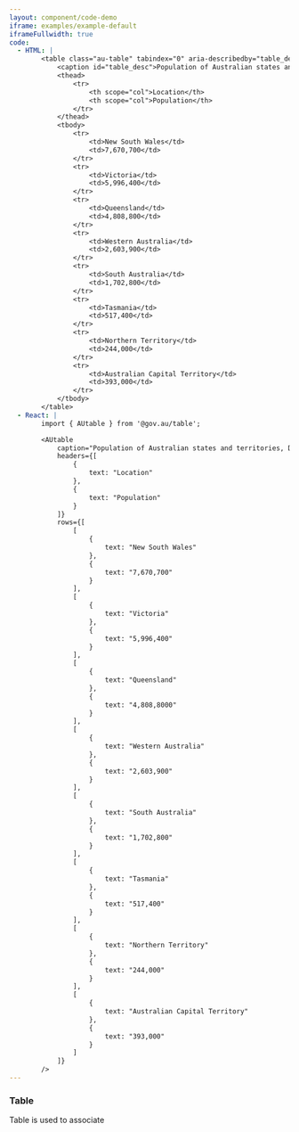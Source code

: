 ```yaml
---
layout: component/code-demo
iframe: examples/example-default
iframeFullwidth: true
code:
  - HTML: |
        <table class="au-table" tabindex="0" aria-describedby="table_desc">
            <caption id="table_desc">Population of Australian states and territories, December 2015</caption>
            <thead>
                <tr>
                    <th scope="col">Location</th>
                    <th scope="col">Population</th>
                </tr>
            </thead>
            <tbody>
                <tr>
                    <td>New South Wales</td>
                    <td>7,670,700</td>
                </tr>
                <tr>
                    <td>Victoria</td>
                    <td>5,996,400</td>
                </tr>
                <tr>
                    <td>Queensland</td>
                    <td>4,808,800</td>
                </tr>
                <tr>
                    <td>Western Australia</td>
                    <td>2,603,900</td>
                </tr>
                <tr>
                    <td>South Australia</td>
                    <td>1,702,800</td>
                </tr>
                <tr>
                    <td>Tasmania</td>
                    <td>517,400</td>
                </tr>
                <tr>
                    <td>Northern Territory</td>
                    <td>244,000</td>
                </tr>
                <tr>
                    <td>Australian Capital Territory</td>
                    <td>393,000</td>
                </tr>
            </tbody>
        </table>
  - React: |
        import { AUtable } from '@gov.au/table';

        <AUtable 
            caption="Population of Australian states and territories, December 2015"
            headers={[
                {
                    text: "Location"
                },
                {
                    text: "Population"
                }
            ]}
            rows={[
                [
                    {
                        text: "New South Wales"
                    },
                    {
                        text: "7,670,700"
                    }
                ],
                [
                    {
                        text: "Victoria"
                    },
                    {
                        text: "5,996,400"
                    }
                ],
                [
                    {
                        text: "Queensland"
                    },
                    {
                        text: "4,808,8000"
                    }
                ],
                [
                    {
                        text: "Western Australia"
                    },
                    {
                        text: "2,603,900"
                    }
                ],
                [
                    {
                        text: "South Australia"
                    },
                    {
                        text: "1,702,800"
                    }
                ],
                [
                    {
                        text: "Tasmania"
                    },
                    {
                        text: "517,400"
                    }
                ],
                [
                    {
                        text: "Northern Territory"
                    },
                    {
                        text: "244,000"
                    }
                ],
                [
                    {
                        text: "Australian Capital Territory"
                    },
                    {
                        text: "393,000"
                    }
                ]
            ]}
        />
---
```


### Table

Table is used to associate 